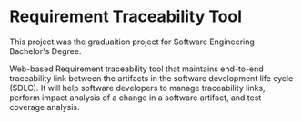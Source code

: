 # Requirement Traceability Tool

This project was the graduaition project for Software Engineering Bachelor's Degree.

Web-based Requirement traceability tool that maintains end-to-end traceability link
between the artifacts in the software development life cycle (SDLC).
It will help software developers to manage traceability links, perform impact analysis of a
change in a software artifact, and test coverage analysis.

